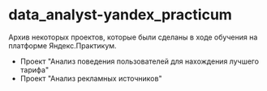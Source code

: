 # data_analyst-yandex_practicum
Архив некоторых проектов, которые были сделаны в ходе обучения на платформе Яндекс.Практикум.
  
- Проект "Анализ поведения пользователей для нахождения лучшего тарифа"
- Проект "Анализ рекламных источников"

